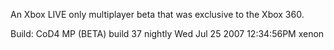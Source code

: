 An Xbox LIVE only multiplayer beta that was exclusive to the Xbox 360. 

Build: CoD4 MP (BETA) build 37 nightly Wed Jul 25 2007 12:34:56PM xenon